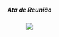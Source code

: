  
 
<h5 align = "center">Ata de Reunião</h5>

 <p align="center">
  <img src="https://i.imgur.com/01yoGY6.jpg" />
</p>
  
 